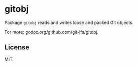 # gitobj

Package `gitobj` reads and writes loose and packed Git objects.

For more: godoc.org/github.com/git-lfs/gitobj.

## License

MIT.
